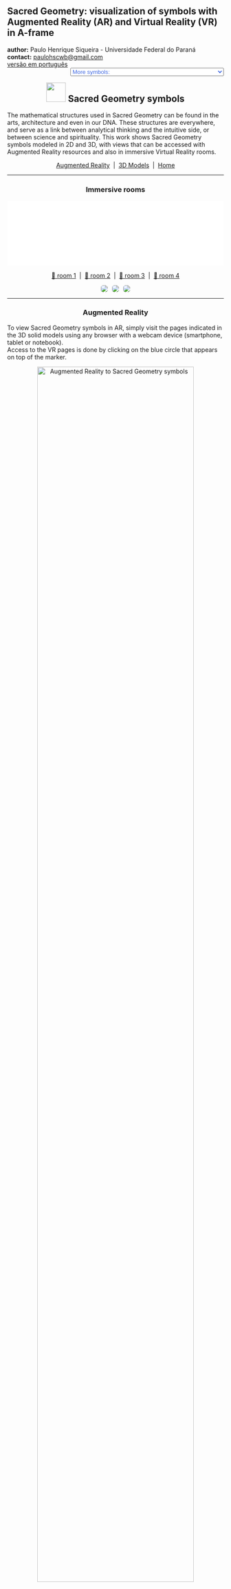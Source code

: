 <link rel="stylesheet" href="../scripts/style.css">
<meta charset="utf-8">
<link rel="icon" type="image/png" href="vr/salas/imagens/icone.png">
<h2>Sacred Geometry: visualization of symbols with Augmented Reality (AR) and Virtual Reality (VR) in A-frame</h2>
 <b>author:</b> Paulo Henrique Siqueira - Universidade Federal do Paraná
 <br><b>contact:</b> <a href="#">paulohscwb@gmail.com</a>
 <br><a href="https://paulohscwb.github.io/SacredGeometry/symbols/pt-br/">versão em português</a>
 <form style="margin: 0 auto; float:right; text-align:right; width:100%; margin-bottom:15px;">
	<select id="url" onchange="urlHandler(this.value)" style="color:royalblue;">
		<option disabled selected value>More symbols:</option>
		<option disabled value="../symbols/">Sacred Geometry symbols</option>
		<option value="../flower/">Flower of life and the polyhedra of Plato and Archimedes</option>
		<option value="../fruit/">Fruit of life and the polyhedra of Plato and Archimedes</option>
		<option value="../grid/">Grid of life and the polyhedra of Plato and Archimedes</option>
		<option value="../metatron/">Metatron and the polyhedra of Plato and Archimedes</option>
		<option value="../merkaba/">Merkaba star</option>
	</select>
</form>
<script>
function urlHandler(value) {                               
    window.location.assign(`${value}`);
}
</script>

<p id="p1"></p>
  <h2 align="center"><img src="vr/salas/imagens/icone.png" style="margin-bottom:-10px" width="45"> Sacred Geometry symbols</h2>
The mathematical structures used in Sacred Geometry can be found in the arts, architecture and even in our DNA. These structures are everywhere, and serve as a link between analytical thinking and the intuitive side, or between science and spirituality.
This work shows Sacred Geometry symbols modeled in 2D and 3D, with views that can be accessed with Augmented Reality resources and also in immersive Virtual Reality rooms.

<p align="center"><a href="#ra">Augmented Reality</a><span>&nbsp;&nbsp;|&nbsp;&nbsp;</span><a href="#m3d">3D Models</a><span>&nbsp;&nbsp;|&nbsp;&nbsp;</span><a href="../">Home</a></p>
  <hr>
 <h3 align="center">Immersive rooms</h3>
  <div class="embed-container"><iframe width="100%" src="sala.htm" title="Sala Imersiva dos símbolos da Geometria Sagrada" frameborder="0" loading="lazy"></iframe></div>
  <p align="center"><a href="sala.htm" target="_blank">&#x1f517; room 1</a><span>&nbsp;&nbsp;|&nbsp;&nbsp;</span><a href="sala1.htm" target="_blank">&#x1f517; room 2</a><span>&nbsp;&nbsp;|&nbsp;&nbsp;</span><a href="sala2.htm" target="_blank">&#x1f517; room 3</a><span>&nbsp;&nbsp;|&nbsp;&nbsp;</span><a href="sala3.htm" target="_blank">&#x1f517; room 4</a></p>
  <p align="center"><img src="vr/salas/videos/gs1.gif" style="max-width: 31.5%; border-radius:5px; margin-right:2%" loading="lazy"/><img src="vr/salas/videos/gs2.gif" style="max-width: 31.5%; margin-right:2%; border-radius:5px" loading="lazy"/><img src="vr/salas/videos/gs3.gif" style="max-width: 31.5%; border-radius:5px" loading="lazy"/></p>
  <hr>
  <h3 id="ra" align="center">Augmented Reality</h3>
  To view Sacred Geometry symbols in AR, simply visit the pages indicated in the 3D solid models using any browser with a webcam device (smartphone, tablet or notebook). 
<br>Access to the VR pages is done by clicking on the blue circle that appears on top of the marker.
<p align="center"><img style="border-radius:7px;" alt="Augmented Reality to Sacred Geometry symbols" src="ar/example.png" width="85%"></p>
<p align="center"><img src="ar/symbols.gif" alt="Augmented Reality to Sacred Geometry symbols" style="max-width: 92%; border-radius:5px;" loading="lazy"/></p>
<hr>
<h3 id="m3d" align="center">3D models</h3>
<iframe width="560" height="315" style="max-width:100%" src="https://www.youtube.com/embed/videoseries?list=PLy0I_lGW8HxXqLmyaITBm0flxwtDvgTFT" title="YouTube video player" frameborder="0" allow="accelerometer; autoplay; clipboard-write; encrypted-media; gyroscope; picture-in-picture; web-share" allowfullscreen></iframe>
<h4>1. Vesica Piscis</h4>
<a href="vr/VesicaPiscis.htm" target="_blank" title="3D model" class="fotoA"><img src="ar/0A.png" class="foto" alt="Vesica Piscis"></a><img src="ar/0.png" class="qr">
 <br><br><br>It is a geometric form created by the intersection of two identical circles, where the center of each circle lies on the perimeter of the other. The Vesica Piscis is used in Venn Diagrams and emblematic seals and has symbolic meanings such as the "Jesus fish", the intricate Triquetra that appears in Celtic art, the Reuleaux triangle and the Mandorla that symbolizes the opposites union and the intersection of terrestrial and celestial kingdoms.
 <br><br>
 <a href="ra.html" class="raAR" title="Augmented reality" target="_blank"></a>
<hr>
<h4>2. Vesica Piscis 3D</h4>
<a href="vr/VesicaPiscis3d.htm" target="_blank" title="3D model" class="fotoA"><img src="ar/1A.png" class="foto" alt="Vesica Piscis 3d"></a><img src="ar/1.png" class="qr">
 <br><br><br>In this 3D representation we have the model with 8 circles around the smallest circle. These circles represent plane sections of the spheres that symbolize the extension of the Vesica Piscis into 3 dimensions.
 <br><br>
 <a href="ra.html" class="raAR" title="Augmented reality" target="_blank"></a>
<hr>
<h4>3. Seed of Life</h4>
<a href="vr/SeedOfLife.htm" target="_blank" title="3D model" class="fotoA"><img src="ar/4A.png" class="foto" alt="Seed of Life"></a><img src="ar/4.png" class="qr">
 <br><br><br>Sacred Geometry is centered on the symbol made up of 7 intertwined circles, called the Seed of Life. It is a representation that signifies the 7 days in which the world was created, and that appears in many buildings and religious texts. Each overlapping circle means a cycle or cell interconnecting vital processes.
 <br><br>
  <a href="ra.html" class="raAR" title="Augmented reality" target="_blank"></a>
 <hr>
<h4>4. Seed of Life 3D</h4>
<a href="vr/SeedOfLife3d_v1.htm" target="_blank" title="3D model" class="fotoA"><img src="ar/5A.png" class="foto" alt="Seed of Life 3D"></a><img src="ar/5.png" class="qr">
 <br><br><br>This symbol has been used reverently and its design gives a sense of protection. Many use it as jewelry or decoration, believing that it brings positivity, warding off negative things. In this representation we have the 3D model built with 3 rotations around one of the models.
 <br><br>
 <a href="ra.html" class="raAR" title="Augmented reality" target="_blank"></a>
<hr>
<h4>5. Seed of Life 3D v2</h4>
<a href="vr/SeedOfLife3d_v2.htm" target="_blank" title="3D model" class="fotoA"><img src="ar/6A.png" class="foto" alt="Seed of Life 3D"></a><img src="ar/6.png" class="qr">
 <br><br><br>This symbol also appears on some tapestries and ruins of ancient temples, signifying the design of the universe. In this representation we have the 3D model built with circles forming 2 spherical caps.
 <br><br>
 <a href="ra.html" class="raAR" title="Augmented reality" target="_blank"></a>
 <hr>
<h4>6. Seed of Life 3D v3</h4>
<a href="vr/SeedOfLife3d_v3.htm" target="_blank" title="3D model" class="fotoA"><img src="ar/24A.png" class="foto" alt="Seed of Life 3D"></a><img src="ar/24.png" class="qr">
 <br><br><br>Each overlapping circle of this symbol signifies a cycle or cell interconnecting vital processes. In this representation we have the 3D model built with 6 circles rotated around axes that pass through the central circle.
 <br><br>
 <a href="ra.html" class="raAR" title="Augmented reality" target="_blank"></a>
<hr>
<h4>7. Egg of Life</h4>
<a href="vr/EggOfLife.htm" target="_blank" title="3D model" class="fotoA"><img src="ar/2A.png" class="foto" alt="Egg of Life"></a><img src="ar/2.png" class="qr">
 <br><br><br>It is considered a central stage in the transformative sequence of evolution and is associated with the notions of rebirth and fertility. The Egg of Life is an evolution of the Seed of Life: adding 6 circles to the Fundamental Seed we have the symbol of the Egg of Life.
 <br><br>
  <a href="ra.html" class="raAR" title="Augmented reality" target="_blank"></a>
 <hr>
<h4>8. Egg of Life 3D</h4>
<a href="vr/EggOfLife3d.htm" target="_blank" title="3D model" class="fotoA"><img src="ar/3A.png" class="foto" alt="Egg of Life 3D"></a><img src="ar/3.png" class="qr">
 <br><br><br>Analyzing another dimension in its formation, the Egg of Life can be visualized through the eight tangent spheres of Metatron's Cube. This connection shows the versatility and intertwined relationships of Sacred Geometric symbols.
 <br><br>
 <a href="ra.html" class="raAR" title="Augmented reality" target="_blank"></a>
 <hr>
<h4>9. Flower of Life</h4>
<a href="vr/FlowerOfLife.htm" target="_blank" title="3D model" class="fotoA"><img src="ar/7A.png" class="foto" alt="Flower of Life"></a><img src="ar/7.png" class="qr">
 <br><br><br>The Flower of Life symbol is constructed of 19 interlocking circles, surrounded by a larger circle. It is a well-known representation that appears in the pyramids of Egypt and in buildings in Greece, China, England, Tibet and Israel. The Flower of Life is believed to represent the cosmic blueprint, which encodes the design of each atomic structure.
 <br><br>
  <a href="ra.html" class="raAR" title="Augmented reality" target="_blank"></a>
 <hr>
<h4>10. Flower of Life 3D</h4>
<a href="vr/FlowerOfLife3d.htm" target="_blank" title="3D model" class="fotoA"><img src="ar/8A.png" class="foto" alt="Flower of Life 3D"></a><img src="ar/8.png" class="qr">
 <br><br><br>Within the design of the Flower of Life symbol are other Sacred Geometry patterns: the Egg of Life, the Seed of Life, and the Tree of Life. In this representation we have the 3D model built with 3 rotations around one of the models.
 <br><br>
 <a href="ra.html" class="raAR" title="Augmented reality" target="_blank"></a>
 <p class="topop"><a href="#p1" class="topo">back to top</a></p>
<hr>
<h4>11. Flower of Life v2</h4>
<a href="vr/FlowerOfLife_v2.htm" target="_blank" title="3D model" class="fotoA"><img src="ar/9A.png" class="foto" alt="Flower of Life"></a><img src="ar/9.png" class="qr">
 <br><br><br>The Flower of Life symbol can be extended and constructed with 37 interlocking circles, surrounded by a larger circle. Several circles of this symbol extend beyond the border, and another Sacred Geometry symbol emerges from this extended version: the Fruit of Life.
 <br><br>
  <a href="ra.html" class="raAR" title="Augmented reality" target="_blank"></a>
 <hr>
<h4>12. Flower of Life 3D v2</h4>
<a href="vr/FlowerOfLife3d_v2.htm" target="_blank" title="3D model" class="fotoA"><img src="ar/10A.png" class="foto" alt="Flower of Life 3D"></a><img src="ar/10.png" class="qr">
 <br><br><br>Within the design of the Flower of Life symbol are other Sacred Geometry patterns: the Egg of Life, the Seed of Life, and the Tree of Life. In this representation we have the 3D model built with 3 rotations around one of the models.
 <br><br>
 <a href="ra.html" class="raAR" title="Augmented reality" target="_blank"></a>
 <hr>
<h4>13. Tree of Life</h4>
<a href="vr/TreeOfLife.htm" target="_blank" title="3D model" class="fotoA"><img src="ar/11A.png" class="foto" alt="Tree of Life"></a><img src="ar/11.png" class="qr">
 <br><br><br>The Tree of Life symbol represents a connection with everything, including the things we cannot see, reminding us that we are not alone in the universe. The 10 spheres of this symbol are called "Sephiroth", they mean emanation and are connected by different paths. The bottom Sephira represents the material world and the top Sephira represents cosmic consciousness. The other Sephiras represent the qualities of the soul and are divided into three pillars: severity, gentleness and mercy.
 <br><br>
 <a href="ra.html" class="raAR" title="Augmented reality" target="_blank"></a>
 <hr>
<h4>14. Fruit of Life</h4>
<a href="vr/FruitOfLife.htm" target="_blank" title="3D model" class="fotoA"><img src="ar/12A.png" class="foto" alt="Fruit of Life"></a><img src="ar/12.png" class="qr">
 <br><br><br>The symbol of the Fruit of Life is formed by 13 interconnected spheres and can be considered one of the most powerful in Sacred Geometry. It appears hidden within the Flower of Life symbol and can be used to create the 78 lines of the Metatron's Cube symbol.
 <br><br>
  <a href="ra.html" class="raAR" title="Augmented reality" target="_blank"></a>
 <hr>
<h4>15. Fruit of Life 3D</h4>
<a href="vr/FruitOfLife3d.htm" target="_blank" title="3D model" class="fotoA"><img src="ar/13A.png" class="foto" alt="Fruit of Life 3D"></a><img src="ar/13.png" class="qr">
 <br><br><br>The 13 spheres of the Fruit of Life symbol symbolize feminine aspects of creation, which provide the basis for the 78 masculine rays of creation. It is considered a harmonious interaction that gives rise to existence. In this representation we have the symbol of the Fruit of Life in 3D.
 <br><br>
 <a href="ra.html" class="raAR" title="Augmented reality" target="_blank"></a>
 <hr>
 <h4>16. Golden spiral</h4>
<a href="vr/GoldenSpiral.htm" target="_blank" title="3D model" class="fotoA"><img src="ar/27A.png" class="foto" alt="Golden Spiral"></a><img src="ar/27.png" class="qr">
 <br><br><br>We define that the numbers <b>a</b> and <b>b</b> are in the golden ratio when <b>(a + b) / a = a / b = &Phi;</b>. Putting this ratio in two dimensions, we can construct golden rectangles (or triangles), where their sides are in the golden ratio. This proportion is not just a mathematical notion, but also a symbol of beauty, harmony and perfection in art, science and nature. This term was introduced by Leonardo da Vinci as a proportion of "ideal perfect body" and appears in the petals of various flowers, sunflower seed arrangements, pine cone patterns and romanesco broccoli.
 <br><br>
 <a href="ra.html" class="raAR" title="Augmented reality" target="_blank"></a>
 <hr>
<h4>17. Metatron's Cube</h4>
<a href="vr/MetatronCube.htm" target="_blank" title="3D model" class="fotoA"><img src="ar/14A.png" class="foto" alt="Metatron's Cube"></a><img src="ar/14.png" class="qr">
 <br><br><br>Metatron is a seraphim archangel of medieval Islamic, Jewish and Christian tradition. Artistic depictions almost always depict Archangel Metatron holding or near a mysterious cube. The construction of Metatron's Cube involves 13 circles housed within a larger circle. The lines that join the centers of these circles define the Metaton Cube.
 <br><br>
  <a href="ra1.html" class="raAR" title="Augmented reality" target="_blank"></a>
 <hr>
<h4>18. Metatron's Cube 3D</h4>
<a href="vr/MetatronCube3d.htm" target="_blank" title="3D model" class="fotoA"><img src="ar/15A.png" class="foto" alt="Metatron's Cube 3D"></a><img src="ar/15.png" class="qr">
 <br><br><br>Within the geometric shape defined by the Metatron Cube we can find the five Platonic solids, positioning the Metatron Cube as a fundamental bridge that transforms two-dimensional realities into three-dimensional realms. In this representation we have the Metaton cube in 3D.
 <br><br>
 <a href="ra1.html" class="raAR" title="Augmented reality" target="_blank"></a>
 <hr>
<h4>19. Grid of life</h4>
<a href="vr/GridOfLife.htm" target="_blank" title="3D model" class="fotoA"><img src="ar/16A.png" class="foto" alt="Grid of life"></a><img src="ar/16.png" class="qr">
 <br><br><br>The symbol of the Grid of Life, also called tetrahedron 64, contrasts the Star Tetrahedron with the Flower of Life. We have 64 tetrahedra that form the Grid of Life symbol, which can be overlayed on the Flower of Life symbol, with the circles symbolizing the vastness of space and the interconnected lines indicating where space converges over time.
 <br><br>
  <a href="ra1.html" class="raAR" title="Augmented reality" target="_blank"></a>
 <hr>
<h4>20. Grid of life 3D</h4>
<a href="vr/GridOfLife3d.htm" target="_blank" title="3D model" class="fotoA"><img src="ar/17A.png" class="foto" alt="Grid of life 3D"></a><img src="ar/17.png" class="qr">
 <br><br><br>Much of the fascination of the Grid of Life symbol comes from the number 64, which appears recurrently in nature, constructions and mysticism. Some examples that we can cite are: in computing, where the number of 64 bits of memory is essential; in the classic games of chess or checkers, which have 64 squares on their boards; or in sacred texts of Hinduism, which references 64 tantras. In this example, we have the Grid of life modeled in 3D.
 <br><br>
 <a href="ra1.html" class="raAR" title="Augmented reality" target="_blank"></a>
 <p class="topop"><a href="#p1" class="topo">back to top</a></p>
  <hr>
<h4>21. Torus</h4>
<a href="vr/Torus.htm" target="_blank" title="3D model" class="fotoA"><img src="ar/18A.png" class="foto" alt="Torus"></a><img src="ar/18.png" class="qr">
 <br><br><br>The structure of a torus, similar to a vortex, is considered to be the initial form emanating from the Genesis pattern. The representation of the torus in Sacred Geometry reflects the spiral flow of energy. This flow is not unidirectional, oscillating on the torus surface and spiraling within its core.
 <br><br>
 <a href="ra1.html" class="raAR" title="Augmented reality" target="_blank"></a>
<hr>
<h4>22. Ring torus</h4>
<a href="vr/Torus1.htm" target="_blank" title="3D model" class="fotoA"><img src="ar/25A.png" class="foto" alt="Ring torus"></a><img src="ar/25.png" class="qr">
 <br><br><br>The ring torus represents the classic donut shape, which embodies continuity and wholeness. This symbol represents the cycles of life, which maintain their form and vitality regardless of where they begin or end.
 <br><br>
 <a href="ra1.html" class="raAR" title="Augmented reality" target="_blank"></a>
<hr>
<h4>23. Spindle torus</h4>
<a href="vr/Torus2.htm" target="_blank" title="3D model" class="fotoA"><img src="ar/26A.png" class="foto" alt="Spindle torus"></a><img src="ar/26.png" class="qr">
 <br><br><br>The spindle torus represents an invisible force acting at opposite ends. It is a powerful symbol of balance, tension and duality, which represents what exists in the universe and within ourselves.
 <br><br>
 <a href="ra1.html" class="raAR" title="Augmented reality" target="_blank"></a>
<p class="topop"><a href="#p1" class="topo">back to top</a></p>
 <hr>
<h4>24. Merkaba star</h4>
<a href="vr/Merkaba.htm" target="_blank" title="3D model" class="fotoA"><img src="ar/19A.png" class="foto" alt="Merkaba star"></a><img src="ar/19.png" class="qr">
 <br><br><br>The Merkaba star symbol or Star Tetrahedron or Star of Davi has the meaning translated as "light, spirit and body". It is the fusion of 2 identical tetrahedra that are interconnected through rotations in opposite directions. The intersection of these tetrahedra creates an energy field that radiates immense power. In this example, we have the Merkaba star modeled in 3D.
 <br><br>
 <a href="ra1.html" class="raAR" title="Augmented reality" target="_blank"></a>
<hr>
<h4>25. Vector Equilibrium</h4>
<a href="vr/VectorEquilibrium.htm" target="_blank" title="3D model" class="fotoA"><img src="ar/23A.png" class="foto" alt="Vector Equilibrium"></a><img src="ar/23.png" class="qr">
 <br><br><br>Vector Equilibrium is considered the initial reference of energetic mathematics and the zero pulsation of vector balance. This is the underlying structure of the Torus, considered the geometric shape capable of transforming energy into matter.
 <br><br>
 <a href="ra1.html" class="raAR" title="Augmented reality" target="_blank"></a>
 <hr>
<h4>26. Vector Equilibrium 3D</h4>
<a href="vr/VectorEquilibrium1.htm" target="_blank" title="3D model" class="fotoA"><img src="ar/20A.png" class="foto" alt="Vector Equilibrium 3D"></a><img src="ar/20.png" class="qr">
 <br><br><br>Vector Equilibrium energy lines have equal length and strength and can be considered the only geometric shape that has all equal and balanced forces. In this representation we have the Vector Equilibrium modeled in 3D, which represents a set formed by the edges and main diagonals of the Archimedean Cuboctahedron.
 <br><br>
 <a href="ra1.html" class="raAR" title="Augmented reality" target="_blank"></a>
 <hr>
<h4>27. Vector Equilibrium 3D v2</h4>
<a href="vr/VectorEquilibrium2.htm" target="_blank" title="3D model" class="fotoA"><img src="ar/21A.png" class="foto" alt="Vector Equilibrium 3D"></a><img src="ar/21.png" class="qr">
 <br><br><br>According to Buckminster Fuller, Vector Equilibrium is the closest form we will ever know to God and eternity. In this representation we have the Vector Equilibrium modeled in 3D, which represents a set formed by the main diagonals and the circles circumscribed by the hexagonal sections of the Archimedes Cuboctahedron.
 <br><br>
 <a href="ra1.html" class="raAR" title="Augmented reality" target="_blank"></a>
 <hr>
<h4>28. Vector Equilibrium 3D v3</h4>
<a href="vr/VectorEquilibrium3.htm" target="_blank" title="3D model" class="fotoA"><img src="ar/22A.png" class="foto" alt="Vector Equilibrium 3D"></a><img src="ar/22.png" class="qr">
 <br><br><br>Vector Equilibrium is considered as the underlying structure of the Torus, also known as the geometric shape capable of transforming energy into matter. In this representation we have the 3D model built with 3 rotations around one of the models.
 <br><br>
 <a href="ra1.html" class="raAR" title="Augmented reality" target="_blank"></a>
 <hr>
<h4>29. Sri Yantra</h4>
<a href="vr/SriYantra.htm" target="_blank" title="3D model" class="fotoA"><img src="ar/29A.png" class="foto" alt="Sri Yantra"></a>
 <br><br><br>The Sri Yantra is a geometric draw that represents the union of the masculine and feminine energies of the universe. It is one of the most complex and powerful forms of Sacred Geometry. This symbol has nine interlocking triangles that surround a central point and guide the mind to higher states of consciousness. Focusing on the central point, called the "bindu", helps to access a deep connection with universal energy. The "bindu" symbolizes the origin of the universe, the point from which all creation emanates, and around which reality is organized. The word "Sri" means wealth and prosperity, and "Yantra" means instrument.
 <br><br><br>
 <hr>
<h4>30. Sri Yantra 3D</h4>
<a href="vr/SriYantrav1.htm" target="_blank" title="3D model" class="fotoA"><img src="ar/30A.png" class="foto" alt="Sri Yantra 3D"></a>
 <br><br><br>The Sri Yantra consists of four triangles pointing upwards (masculine energy, Shiva) and five pointing downwards (feminine energy, Shakti). The intersections between the triangles form 43 smaller triangles, which mirror the cosmos. Each smaller triangle is related to an intelligence or archetype. The Sri Yantra is one of the most complex and powerful forms of Sacred Geometry. The word "Sri" means wealth and prosperity, and "Yantra" means instrument.
 <br><br><br>
<p class="topop"><a href="#p1" class="topo">back to top</a></p>
<hr>
<h4>31. Triquetra</h4>
<a href="vr/Triquetra.htm" target="_blank" title="3D model" class="fotoA"><img src="ar/31A.png" class="foto" alt="Triquetra"></a>
 <br><br><br>The triquetra is a geometric symbol that represents eternity, trinity and unity. It is made up of three intertwined arches, with no beginning or end. The word triquetra comes from the Latin triquætra (three points). The symbol is similar to a triskelion (a Celtic symbol that represents the three worlds: the celestial, physical and spiritual). The triquetra is present in many cultures and traditions.
 <br><br><br>
 <hr>
<h4>32. Triquetra 3D</h4>
<a href="vr/Triquetrav1.htm" target="_blank" title="3D model" class="fotoA"><img src="ar/32A.png" class="foto" alt="Triquetra 3D"></a>
 <br><br><br><br>The triquetra is used in Christianity, magic and the occult in general. This symbol is associated with trinity concepts, such as life, death and rebirth, or earth, sea and sky. The triquetra represents infinity in three dimensions and can be found in many works of art, monuments, films, popular series, pendants, mandalas and paintings.
 <br><br><br>
 <hr>
<h4>33. Lotus of Life</h4>
<a href="vr/LotusOfLife.htm" target="_blank" title="3D model" class="fotoA"><img src="ar/33A.png" class="foto" alt="Lotus of Life"></a>
 <br><br><br><br>The Lotus of Life is a Sacred Geometry symbol derived from the Seed of Life and Flower of Life symbols. This symbol contains 12 petals, and can be obtained by rotating a Seed of Life symbol around the center at an angle of 30&ordm;. The center of the Lotus represents the zero point or center of life and creation. From this central point, all life (represented by the petals) springs forth and all life is connected to this point.
 <br><br><br>
 <hr>
<h4>34. Lotus of Life 3D</h4>
<a href="vr/LotusOfLife3dv1.htm" target="_blank" title="3D model" class="fotoA"><img src="ar/34A.png" class="foto" alt="Lotus of Life 3D"></a>
 <br><br><br><br>It is believed that by contemplating or meditating using the Lotus of Life, one can experience a sense of peace, tranquility and enlightenment. This symbol contains 12 petals, and can be obtained by rotating a Seed of Life symbol around the center at an angle of 30&ordm;. The center of the Lotus represents the zero point or center of life and creation. From this central point, all life (represented by the petals) springs forth and all life is connected to this point.
 <br><br><br>
 <hr>
<h4>35. Lotus of Life 3D v2</h4>
<a href="vr/LotusOfLife3dv2.htm" target="_blank" title="3D model" class="fotoA"><img src="ar/35A.png" class="foto" alt="Lotus of Life 3D"></a>
 <br><br><br><br>This symbol contains 12 petals, and can be obtained by rotating a Seed of Life symbol around the center at an angle of 30&ordm;. The center of the Lotus represents the zero point or center of life and creation. From this central point, all life (represented by the petals) springs forth and all life is connected to this point. It is believed that by contemplating or meditating using the Lotus of Life, one can experience a sense of peace, tranquility and enlightenment.
 <br><br><br>
 <hr>
<h4>36. Lotus of Life 3D v3</h4>
<a href="vr/LotusOfLife3dv3.htm" target="_blank" title="3D model" class="fotoA"><img src="ar/36A.png" class="foto" alt="Lotus of Life 3D"></a>
 <br><br><br><br>The center of the Lotus represents the zero point or center of life and creation. From this central point, all life (represented by the petals) springs forth and all life is connected to this point. It is believed that by contemplating or meditating using the Lotus of Life, one can experience a sense of peace, tranquility and enlightenment. This symbol contains 12 petals, and can be obtained by rotating a Seed of Life symbol around the center at an angle of 30&ordm;.
 <br><br><br>
 <hr>
<h4>37. Unicursal Hexagram</h4>
<a href="vr/UnicursalHexagram.htm" target="_blank" title="3D model" class="fotoA"><img src="ar/37A.png" class="foto" alt="Unicursal Hexagram"></a>
 <br><br><br><br>The unicursal hexagram is a six-pointed star that can be drawn in one continuous line. It is a symbol of Sacred Geometry that signifies unity, the continuous flow of energy and life, and the interconnectedness of all things. The unicursal hexagram is often depicted with its lines intersecting to form a knot. This symbol can be drawn inside a circle with the points touching. This is an example of a shape discussed in Blaise Pascal's work "Hexagrammum Mysticum" (1639).
 <br><br><br>
 <hr>
<h4>38. The Lily</h4>
<a href="vr/Lily.htm" target="_blank" title="3D model" class="fotoA"><img src="ar/39A.png" class="foto" alt="The Lily"></a>
 <br><br><br><br>The Lily has been used in Sacred Geometry to symbolize purity, fertility, motherhood, and sexuality. The petals and stamens of the lily create an organic geometry that can be seen in mandalas. The symbol for the Lily represents the flower of the same name, placed within a triangle, with its petals extending toward three points. Another triangle forms a 60&ordm; angle to the first triangle, and is formed by three smaller petals.
 <br><br><br>
 <hr>
<h4>39. The Lily 3D</h4>
<a href="vr/Lilyv1.htm" target="_blank" title="3D model" class="fotoA"><img src="ar/40A.png" class="foto" alt="The Lily 3D"></a>
 <br><br><br><br>The symbol for the Lily represents the flower of the same name, placed within a triangle, with its petals extending toward three points. Another triangle forms a 60&ordm; angle to the first triangle, and is formed by three smaller petals. The Lily has been used in Sacred Geometry to symbolize purity, fertility, motherhood, and sexuality. The petals and stamens of the lily create an organic geometry that can be seen in mandalas.
 <br><br><br>
<hr>
<h4>40. Golden Rectangles</h4>
<a href="vr/GoldenRectangles.htm" target="_blank" title="3D model" class="fotoA"><img src="ar/41A.png" class="foto" alt="Golden Rectangles"></a>
 <br><br><br><br>In Sacred Geometry, three interconnected golden rectangles represent the cosmos and the union of forces. The symbol formed by three interconnected golden rectangles can be constructed in two ways. We can define the sides of a golden rectangle as two opposite edges and the respective perpendicular diagonals of an icosahedron. The second way to construct this symbol is by choosing the lines with golden proportions that appear in the symbol of the Flower of Life.
 <br><br><br>
<p class="topop"><a href="#p1" class="topo">back to top</a></p>
 <hr>
<h4>41. Golden Rectangles v2</h4>
<a href="vr/GoldenRectanglesf.htm" target="_blank" title="3D model" class="fotoA"><img src="ar/60A.png" class="foto" alt="Golden Rectangles"></a>
 <br><br><br><br>The symbol formed by three interconnected golden rectangles can be constructed in two ways. We can define the sides of a golden rectangle as two opposite edges and the respective perpendicular diagonals of an icosahedron. The second way to construct this symbol is by choosing the lines with golden proportions that appear in the symbol of the Flower of Life. In Sacred Geometry, three interconnected golden rectangles represent the cosmos and the union of forces.
 <br><br><br>
 <hr>
<h4>42. Curved Merkaba</h4>
<a href="vr/CurvedMerkaba.htm" target="_blank" title="3D model" class="fotoA"><img src="ar/42A.png" class="foto" alt="Curved Merkaba"></a>
 <br><br><br><br>The Merkaba is a sacred geometric symbol that represents the union of masculine and feminine energies and the integration of the earthly and cosmic realms. It is composed of two tetrahedrons rotating in opposite directions, forming a three-dimensional star. The symbol with the replacement of edges by arcs passing through the vertices of the tetrahedrons represents the curved Merkaba. The geometric structure and symmetry of the Merkaba have captured the imagination of those interested in Sacred Geometry.
 <br><br><br>
 <hr>
<h4>43. Curved Merkaba 3D</h4>
<a href="vr/CurvedMerkabav1.htm" target="_blank" title="3D model" class="fotoA"><img src="ar/43A.png" class="foto" alt="Curved Merkaba 3D"></a>
 <br><br><br><br>The symbol with the replacement of edges by arcs passing through the vertices of the tetrahedrons represents the curved Merkaba. The geometric structure and symmetry of the Merkaba have captured the imagination of those interested in Sacred Geometry. The Merkaba is a sacred geometric symbol that represents the union of masculine and feminine energies and the integration of the earthly and cosmic realms. It is composed of two tetrahedrons rotating in opposite directions, forming a three-dimensional star.
 <br><br><br>
 <hr>
<h4>44. Curved Merkaba v2</h4>
<a href="vr/CurvedMerkabav2.htm" target="_blank" title="3D model" class="fotoA"><img src="ar/44A.png" class="foto" alt="Curved Merkaba"></a>
 <br><br><br><br>The Merkaba is a sacred geometric symbol that represents the union of masculine and feminine energies and the integration of the earthly and cosmic realms. It is composed of two tetrahedrons rotating in opposite directions, forming a three-dimensional star. The symbol with the replacement of edges by arcs passing through the vertices of the tetrahedrons represents the curved Merkaba. The geometric structure and symmetry of the Merkaba have captured the imagination of those interested in Sacred Geometry.
 <br><br><br>
 <hr>
<h4>45. Curved Merkaba 3D v2</h4>
<a href="vr/CurvedMerkabav3.htm" target="_blank" title="3D model" class="fotoA"><img src="ar/45A.png" class="foto" alt="Curved Merkaba 3D"></a>
 <br><br><br><br>The symbol with the replacement of edges by arcs passing through the vertices of the tetrahedrons represents the curved Merkaba. The geometric structure and symmetry of the Merkaba have captured the imagination of those interested in Sacred Geometry. The Merkaba is a sacred geometric symbol that represents the union of masculine and feminine energies and the integration of the earthly and cosmic realms. It is composed of two tetrahedrons rotating in opposite directions, forming a three-dimensional star.
 <br><br><br>
 <hr>
<h4>46. Curved Metatron's Cube</h4>
<a href="vr/CurvedMetatronCube.htm" target="_blank" title="3D model" class="fotoA"><img src="ar/46A.png" class="foto" alt="Curved Metatron's Cube"></a>
 <br><br><br><br>Metatron's Cube is a sacred geometric symbol that represents the structure of creation and the energetic balance of the universe. It consists of 13 circles and lines connecting their centers. The cube is named after Archangel Metatron, who is believed to oversee the flow of energy in the cube. The symbol with the replacement of edges by arcs passing through the vertices of the tetrahedrons represents the curved Metatron's Cube.
 <br><br><br>
 <hr>
<h4>47. Curved Metatron's Cube 3D</h4>
<a href="vr/CurvedMetatronCubev1.htm" target="_blank" title="3D model" class="fotoA"><img src="ar/47A.png" class="foto" alt="Curved Metatron's Cube 3D"></a>
 <br><br><br><br>The symbol with the replacement of edges by arcs passing through the vertices of the tetrahedrons represents the curved Metatron's Cube. Metatron's Cube is a sacred geometric symbol that represents the structure of creation and the energetic balance of the universe. It consists of 13 circles and lines connecting their centers. The cube is named after Archangel Metatron, who is believed to oversee the flow of energy in the cube.
 <br><br><br>
 <hr>
<h4>48. Pentagram</h4>
<a href="vr/Pentagram.htm" target="_blank" title="3D model" class="fotoA"><img src="ar/53A.png" class="foto" alt="Pentagram"></a>
 <br><br><br><br>In Sacred Geometry, the pentagram (five-pointed star) represents the union of the five elements: air, fire, water, earth and spirit. This symbol is also linked to the golden ratio and is considered a symbol of balance, harmony and spiritual mastery. The golden ratio is believed to represent a divine proportion and a harmonious relationship between different parts of a whole. The pentagram and the hexagram have been used in various religious and spiritual practices, representing harmony, balance, and the union of opposites.
 <br><br><br>
 <hr>
 <h4>49. Hexagram</h4>
<a href="vr/Hexagram.htm" target="_blank" title="3D model" class="fotoA"><img src="ar/38A.png" class="foto" alt="Hexagram"></a>
 <br><br><br><br>In Sacred Geometry, the hexagram (six-pointed star) symbolizes the union of opposites and cosmic balance. It's formed by two interlocking equilateral triangles, one pointing up and the other down, often representing the masculine and feminine, or earth and sky, in harmonious balance. The hexagram is found in various religious traditions, including Jewish, Islamic, and Indic (Hindu, Buddhist, Jain). The pentagram and the hexagram have been used in various religious and spiritual practices, representing harmony, balance, and the union of opposites.
 <br><br><br>
 <hr>
<h4>50. Heptagram Grid</h4>
<a href="vr/GridHeptagram.htm" target="_blank" title="3D model" class="fotoA"><img src="ar/48A.png" class="foto" alt="Heptagram Grid"></a>
 <br><br><br><br>The heptagram, or seven-pointed star, has many sacred meanings in various belief systems, including Christianity, Judaism, Islam, alchemy, and paganism. In Christianity, the heptagram symbolizes the seven days of creation, perfection, and God, and is considered a traditional symbol for warding off evil. In Judaism, the heptagram represents the seventh sphere of the Tree of Life of Kabbalistic Judaism. By considering the combinations of 3 by 3 and 2 by 2 vertices, we create the Heptagram Grid.
 <br><br><br>
<p class="topop"><a href="#p1" class="topo">back to top</a></p>
 <hr>
<h4>51. Octagram Grid</h4>
<a href="vr/GridOctagram.htm" target="_blank" title="3D model" class="fotoA"><img src="ar/50A.png" class="foto" alt="Octagram Grid"></a>
 <br><br><br><br>In Sacred Geometry, the octagon and the star-shaped octogram symbolize the union of the circle and the square, which represent heaven and earth, respectively. These shapes are believed to balance and unify the two entities. The octagon symbolizes protection, good fortune, and rebirth. The eight-pointed star symbolizes celestial entities such as the moon, sun, planets, stars, and comets. Considering the 3 by 3 and 2 by 2 vertex combinations, we created the Octagram Grid.
 <br><br><br>
 <hr>
<h4>52. Enneagram Grid</h4>
<a href="vr/GridEnneagram.htm" target="_blank" title="3D model" class="fotoA"><img src="ar/52A.png" class="foto" alt="Enneagram Grid"></a>
 <br><br><br><br>The enneagram is a symbol often considered Sacred Geometry, as it integrates geometric shapes and laws with the idea of ​​personality types. Formed by three overlapping triangles, it can represent a trinity of trinities, a symbol of holiness or spiritual wholeness. We can also use an enneagram as a symbol of universal wholeness. The enneagram is used in personal growth, therapy, spirituality, education, and business. By considering the combinations of 4 by 4, 3 by 3 and 2 by 2 vertices, we create the Enneagram Grid.
 <br><br><br>
 <hr>
<h4>53. Decagram Grid</h4>
<a href="vr/GridDecagram.htm" target="_blank" title="3D model" class="fotoA"><img src="ar/54A.png" class="foto" alt="Decagram Grid"></a>
 <br><br><br><br>In Sacred Geometry, the decagram, or 10-pointed star, symbolizes the union of opposites, new beginnings, and the ten Sephirot of Kabbalah. It is composed of two overlapping pentagrams. Geometric shapes in Sacred Geometry, such as the decagon, embody principles of mathematical harmony, proportion, and symmetry. These principles often reflect the order and balance of the universe. By considering the combinations of 4 by 4, 3 by 3 and 2 by 2 vertices, we create the Decagram Grid.
 <br><br><br>
 <hr>
<h4>54. Undecagram Grid</h4>
<a href="vr/GridUndecagram.htm" target="_blank" title="3D model" class="fotoA"><img src="ar/56A.png" class="foto" alt="Undecagram Grid"></a>
 <br><br><br><br>The undecagram, also called the hendecagram, is a symbol that has been used on jewelry, necklaces, and other items, but it has no specific meaning in Sacred Geometry. In this symbol, we can see pentagrams superimposed on hexagrams. By considering the combinations of 5 by 5, 4 by 4, 3 by 3 and 2 by 2 vertices, we create the Undecagram Grid.
 <br><br><br>
 <hr>
<h4>55. Dodecagram Grid</h4>
<a href="vr/GridDodecagram.htm" target="_blank" title="3D model" class="fotoA"><img src="ar/58A.png" class="foto" alt="Dodecagram Grid"></a>
 <br><br><br><br>In Sacred Geometry, the dodecagram, or 12-pointed star, symbolizes creation, balance, harmony, and the cyclical nature of existence. This symbol has been used in many belief systems, including Judaism and Christianity. In Judaism, the dodecagram symbolizes the 12 tribes of Israel. In Christianity, the dodecagram symbolizes the 12 disciples. The dodecagram is an ancient symbol with many meanings. By considering the combinations of 5 by 5, 4 by 4, 3 by 3 and 2 by 2 vertices, we create the Dodecagram Grid.
 <br><br><br>
 <hr>
<h4>56. Dodecagram Grid 3D</h4>
<a href="vr/GridDodecagramv1.htm" target="_blank" title="3D model" class="fotoA"><img src="ar/59A.png" class="foto" alt="Dodecagram Grid 3D"></a>
 <br><br><br><br>This symbol has been used in many belief systems, including Judaism and Christianity. In Judaism, the dodecagram symbolizes the 12 tribes of Israel. In Christianity, the dodecagram symbolizes the 12 disciples. The dodecagram is an ancient symbol with many meanings. By considering the combinations of 5 by 5, 4 by 4, 3 by 3 and 2 by 2 vertices, we create the Dodecagram Grid. In Sacred Geometry, the dodecagram, or 12-pointed star, symbolizes creation, balance, harmony, and the cyclical nature of existence.
 <br><br><br>
 <hr>
<h4>57. Fractal Pentagram</h4>
<a href="vr/Pentagram2.htm" target="_blank" title="3D model" class="fotoA"><img src="ar/57A.png" class="foto" alt="Fractal Pentagram"></a>
 <br><br><br><br>In Sacred Geometry, the pentagram (five-pointed star) represents the union of the five elements: air, fire, water, earth and spirit. This symbol is also linked to the golden ratio and is considered a symbol of balance, harmony and spiritual mastery. The golden ratio is believed to represent a divine proportion and a harmonious relationship between different parts of a whole. The pentagram and the hexagram have been used in various religious and spiritual practices, representing harmony, balance, and the union of opposites.
 <br><br><br>
 <hr>
<h4>58. Fractal Pentagram v2</h4>
<a href="vr/Pentagram3.htm" target="_blank" title="3D model" class="fotoA"><img src="ar/51A.png" class="foto" alt="Fractal Pentagram"></a>
 <br><br><br><br>The golden ratio is believed to represent a divine proportion and a harmonious relationship between different parts of a whole. The pentagram and the hexagram have been used in various religious and spiritual practices, representing harmony, balance, and the union of opposites. In Sacred Geometry, the pentagram (five-pointed star) represents the union of the five elements: air, fire, water, earth and spirit. This symbol is also linked to the golden ratio and is considered a symbol of balance, harmony and spiritual mastery.
 <br><br><br>
 <hr>
 <h4>59. Fractal Pentagram v3</h4>
<a href="vr/Pentagram3a.htm" target="_blank" title="3D model" class="fotoA"><img src="ar/71A.png" class="foto" alt="Fractal Pentagram"></a>
 <br><br><br><br>The pentagram and the hexagram have been used in various religious and spiritual practices, representing harmony, balance, and the union of opposites. In Sacred Geometry, the pentagram (five-pointed star) represents the union of the five elements: air, fire, water, earth and spirit. This symbol is also linked to the golden ratio and is considered a symbol of balance, harmony and spiritual mastery. The golden ratio is believed to represent a divine proportion and a harmonious relationship between different parts of a whole.
 <br><br><br>
 <hr>
<h4>60. Pentagram</h4>
<a href="vr/Pentagram4.htm" target="_blank" title="3D model" class="fotoA"><img src="ar/49A.png" class="foto" alt="Pentagram"></a>
 <br><br><br><br>In Sacred Geometry, the pentagram (five-pointed star) represents the union of the five elements: air, fire, water, earth and spirit. This symbol is also linked to the golden ratio and is considered a symbol of balance, harmony and spiritual mastery. The golden ratio is believed to represent a divine proportion and a harmonious relationship between different parts of a whole. The pentagram and the hexagram have been used in various religious and spiritual practices, representing harmony, balance, and the union of opposites.
 <br><br><br>
 <hr>
<p class="topop"><a href="#p1" class="topo">back to top</a></p>
 <h4>61. Pentagram and the Golden Spiral</h4>
<a href="vr/GoldenSpiral1.htm" target="_blank" title="3D model" class="fotoA"><img src="ar/68A.png" class="foto" alt="Golden Spiral"></a>
 <br><br><br>We define that the numbers <b>a</b> and <b>b</b> are in the golden ratio when <b>(a + b) / a = a / b = &Phi;</b>. Putting this ratio in two dimensions, we can construct golden triangles (or rectangles), where their sides are in the golden ratio.  This term was introduced by Leonardo da Vinci as a proportion of "ideal perfect body" and appears in the petals of various flowers, sunflower seed arrangements, pine cone patterns and romanesco broccoli. This proportion is not just a mathematical notion, but also a symbol of beauty, harmony and perfection in art, science and nature.
 <br><br>
 <hr>
<h4>62. Pentagram and the Golden Spiral</h4>
<a href="vr/Pentagram5.htm" target="_blank" title="3D model" class="fotoA"><img src="ar/55A.png" class="foto" alt="Pentagram and the Golden Spiral"></a>
 <br><br><br><br>The golden ratio is believed to represent a divine proportion and a harmonious relationship between different parts of a whole. The pentagram and the hexagram have been used in various religious and spiritual practices, representing harmony, balance, and the union of opposites. In Sacred Geometry, the pentagram (five-pointed star) represents the union of the five elements: air, fire, water, earth and spirit. This symbol is also linked to the golden ratio and is considered a symbol of balance, harmony and spiritual mastery.
 <br><br><br>
 <hr>
<h4>63. Pentagram and the Golden Spiral v2</h4>
<a href="vr/Pentagram5a.htm" target="_blank" title="3D model" class="fotoA"><img src="ar/69A.png" class="foto" alt="Pentagram and the Golden Spiral"></a>
 <br><br><br><br>In Sacred Geometry, the pentagram (five-pointed star) represents the union of the five elements: air, fire, water, earth and spirit. This symbol is also linked to the golden ratio and is considered a symbol of balance, harmony and spiritual mastery. The golden ratio is believed to represent a divine proportion and a harmonious relationship between different parts of a whole. The pentagram and the hexagram have been used in various religious and spiritual practices, representing harmony, balance, and the union of opposites. 
 <br><br><br>
<hr>
<h4>64. Fractal Pentagram and the Golden Spiral</h4>
<a href="vr/Pentagram6.htm" target="_blank" title="3D model" class="fotoA"><img src="ar/61A.png" class="foto" alt="Pentagram Fractal and the Golden Spiral"></a>
 <br><br><br><br>The pentagram and the hexagram have been used in various religious and spiritual practices, representing harmony, balance, and the union of opposites. In Sacred Geometry, the pentagram (five-pointed star) represents the union of the five elements: air, fire, water, earth and spirit. This symbol is also linked to the golden ratio and is considered a symbol of balance, harmony and spiritual mastery. The golden ratio is believed to represent a divine proportion and a harmonious relationship between different parts of a whole.
 <br><br><br>
 <hr>
 <h4>65. Fractal Pentagram and the Golden Spiral v2</h4>
<a href="vr/Pentagram6a.htm" target="_blank" title="3D model" class="fotoA"><img src="ar/70A.png" class="foto" alt="Pentagram Fractal and the Golden Spiral"></a>
 <br><br><br><br>In Sacred Geometry, the pentagram (five-pointed star) represents the union of the five elements: air, fire, water, earth and spirit. The pentagram and the hexagram have been used in various religious and spiritual practices, representing harmony, balance, and the union of opposites. This symbol is also linked to the golden ratio and is considered a symbol of balance, harmony and spiritual mastery. The golden ratio is believed to represent a divine proportion and a harmonious relationship between different parts of a whole.
 <br><br><br>
 <hr>
<h4>66. Curved Pentagram</h4>
<a href="vr/Pentagram7.htm" target="_blank" title="3D model" class="fotoA"><img src="ar/62A.png" class="foto" alt="Curved Pentagram"></a>
 <br><br><br><br>In Sacred Geometry, the pentagram (five-pointed star) represents the union of the five elements: air, fire, water, earth and spirit. This symbol is also linked to the golden ratio and is considered a symbol of balance, harmony and spiritual mastery. The golden ratio is believed to represent a divine proportion and a harmonious relationship between different parts of a whole. The pentagram and the hexagram have been used in various religious and spiritual practices, representing harmony, balance, and the union of opposites.
 <br><br><br>
 <hr>
<h4>67. Pentagram</h4>
<a href="vr/Pentagram8.htm" target="_blank" title="3D model" class="fotoA"><img src="ar/63A.png" class="foto" alt="Pentagram"></a>
 <br><br><br><br>This symbol is also linked to the golden ratio and is considered a symbol of balance, harmony and spiritual mastery. The golden ratio is believed to represent a divine proportion and a harmonious relationship between different parts of a whole. The pentagram and the hexagram have been used in various religious and spiritual practices, representing harmony, balance, and the union of opposites. In Sacred Geometry, the pentagram (five-pointed star) represents the union of the five elements: air, fire, water, earth and spirit.
 <br><br><br>
 <hr>
<h4>68. Fractal Pentagram v3</h4>
<a href="vr/Pentagram9.htm" target="_blank" title="3D model" class="fotoA"><img src="ar/64A.png" class="foto" alt="Fractal Pentagram"></a>
 <br><br><br><br>The golden ratio is believed to represent a divine proportion and a harmonious relationship between different parts of a whole. The pentagram and the hexagram have been used in various religious and spiritual practices, representing harmony, balance, and the union of opposites. In Sacred Geometry, the pentagram (five-pointed star) represents the union of the five elements: air, fire, water, earth and spirit. This symbol is also linked to the golden ratio and is considered a symbol of balance, harmony and spiritual mastery.
 <br><br><br>
 <hr>
<h4>69. Fractal Pentagram v4</h4>
<a href="vr/Pentagram10.htm" target="_blank" title="3D model" class="fotoA"><img src="ar/65A.png" class="foto" alt="Fractal Pentagram"></a>
 <br><br><br><br>The pentagram and the hexagram have been used in various religious and spiritual practices, representing harmony, balance, and the union of opposites. In Sacred Geometry, the pentagram (five-pointed star) represents the union of the five elements: air, fire, water, earth and spirit. This symbol is also linked to the golden ratio and is considered a symbol of balance, harmony and spiritual mastery. The golden ratio is believed to represent a divine proportion and a harmonious relationship between different parts of a whole.
 <br><br><br>
 <hr>
<h4>70. Venus Flower</h4>
<a href="vr/VenusFlower.htm" target="_blank" title="3D model" class="fotoA"><img src="ar/66A.png" class="foto" alt="Venus Flower"></a>
 <br><br><br><br>The Venus Flower, also known as the Rose of Venus or the Pentagram of Venus, is a symbol of Sacred Geometry determined by the orbits of the planets Venus and Earth around the Sun. This pattern, observable over a period of 8 years, visually resembles a five-petaled rose and is associated with love, beauty and harmony. The Venus Flower is a symbol of love, beauty, and the interconnectedness of the cosmos. Each petal is said to represent a stage on the path to all-encompassing love. 
 <br><br><br>
 <hr>
<h4>71. Pentagram</h4>
<a href="vr/Pentagram11.htm" target="_blank" title="3D model" class="fotoA"><img src="ar/67A.png" class="foto" alt="Pentagram"></a>
 <br><br><br><br>The golden ratio is believed to represent a divine proportion and a harmonious relationship between different parts of a whole. The pentagram and the hexagram have been used in various religious and spiritual practices, representing harmony, balance, and the union of opposites. In Sacred Geometry, the pentagram (five-pointed star) represents the union of the five elements: air, fire, water, earth and spirit. This symbol is also linked to the golden ratio and is considered a symbol of balance, harmony and spiritual mastery.
 <br><br><br>
<p class="topop"><a href="#p1" class="topo">back to top</a></p>
<hr>

<br><a rel="license" href="http://creativecommons.org/licenses/by-nc-nd/4.0/"><img alt="Licença Creative Commons" style="border-width:0" src="https://i.creativecommons.org/l/by-nc-nd/4.0/88x31.png" loading="lazy"/></a><br /><span xmlns:dct="http://purl.org/dc/terms/" property="dct:title">Sacred Geometry - Visualization of symbols with Augmented Reality and Virtual Reality</span> by <a xmlns:cc="http://creativecommons.org/ns#" href="https://paulohscwb.github.io/SacredGeometry/symbols/" property="cc:attributionName" rel="cc:attributionURL">Paulo Henrique Siqueira</a> is licensed with a license <a rel="license" href="http://creativecommons.org/licenses/by-nc-nd/4.0/">Creative Commons Attribution-NonCommercial-NoDerivatives 4.0 International</a>.

<h4>How to cite this work:</h4> 
<p>Siqueira, P.H., "Sacred Geometry: Visualization of symbols with Augmented Reality and Virtual Reality". Available in: <https://paulohscwb.github.io/SacredGeometry/symbols/>, May 2025.</p>
<a target="_blank" href="https://doi.org/10.5281/zenodo.14502405"><img src="https://zenodo.org/badge/DOI/10.5281/zenodo.14502405.svg" alt="DOI"></a>
<br><br><b>References:</b>
<br>Pardesco. "Sacred Geometry Art, Symbols & Meanings". <a href="https://pardesco.com/blogs/news/sacred-geometry-art-symbols-meanings" target="_blank">https://pardesco.com/blogs/news/sacred-geometry-art-symbols-meanings</a>
<br>Weisstein, Eric W. "Platonic Solid" From MathWorld-A Wolfram Web Resource. <a href="http://mathworld.wolfram.com/PlatonicSolid.html" target="_blank">http://mathworld.wolfram.com/PlatonicSolid.html</a>
<br>Weisstein, Eric W. "Polyhedra" From MathWorld-A Wolfram Web Resource. <a href="https://mathworld.wolfram.com/topics/Polyhedra.html" target="_blank">https://mathworld.wolfram.com/topics/Polyhedra.html</a>
<br>Solar System Scope. "Solar Textures: Stars and Milky Way". <a href="https://www.solarsystemscope.com/textures/" target="_blank">https://www.solarsystemscope.com/textures/</a>
<br>McCooey, D. I. "Visual Polyhedra". <a href="http://dmccooey.com/polyhedra/" target="_blank">http://dmccooey.com/polyhedra/</a>
